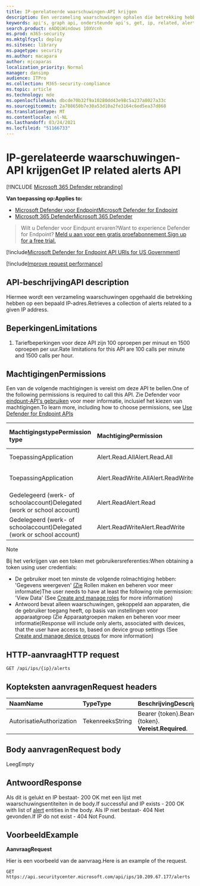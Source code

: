 ```yaml
---
title: IP-gerelateerde waarschuwingen-API krijgen
description: Een verzameling waarschuwingen ophalen die betrekking hebben op een bepaald IP-adres met Microsoft Defender voor Eindpunt
keywords: api's, graph api, ondersteunde api's, get, ip, related, alerts
search.product: eADQiWindows 10XVcnh
ms.prod: m365-security
ms.mktglfcycl: deploy
ms.sitesec: library
ms.pagetype: security
ms.author: macapara
author: mjcaparas
localization_priority: Normal
manager: dansimp
audience: ITPro
ms.collection: M365-security-compliance
ms.topic: article
ms.technology: mde
ms.openlocfilehash: dbcde70b32f9a10280dd43e98c5a237a0027a33c
ms.sourcegitcommit: 2a708650b7e30a53d10a2fe3164c6ed5ea37d868
ms.translationtype: MT
ms.contentlocale: nl-NL
ms.lasthandoff: 03/24/2021
ms.locfileid: "51166733"
---
```

# <a name="get-ip-related-alerts-api"></a><span data-ttu-id="495b6-104">IP-gerelateerde waarschuwingen-API krijgen</span><span class="sxs-lookup"><span data-stu-id="495b6-104">Get IP related alerts API</span></span>

[!INCLUDE [Microsoft 365 Defender rebranding](../../includes/microsoft-defender.md)]

<span data-ttu-id="495b6-105">**Van toepassing op:**</span><span class="sxs-lookup"><span data-stu-id="495b6-105">**Applies to:**</span></span>
- [<span data-ttu-id="495b6-106">Microsoft Defender voor Endpoint</span><span class="sxs-lookup"><span data-stu-id="495b6-106">Microsoft Defender for Endpoint</span></span>](https://go.microsoft.com/fwlink/p/?linkid=2154037)
- [<span data-ttu-id="495b6-107">Microsoft 365 Defender</span><span class="sxs-lookup"><span data-stu-id="495b6-107">Microsoft 365 Defender</span></span>](https://go.microsoft.com/fwlink/?linkid=2118804)

> <span data-ttu-id="495b6-108">Wilt u Defender voor Eindpunt ervaren?</span><span class="sxs-lookup"><span data-stu-id="495b6-108">Want to experience Defender for Endpoint?</span></span> [<span data-ttu-id="495b6-109">Meld u aan voor een gratis proefabonnement.</span><span class="sxs-lookup"><span data-stu-id="495b6-109">Sign up for a free trial.</span></span>](https://www.microsoft.com/microsoft-365/windows/microsoft-defender-atp?ocid=docs-wdatp-exposedapis-abovefoldlink) 

[!include[Microsoft Defender for Endpoint API URIs for US Government](../../includes/microsoft-defender-api-usgov.md)]

[!include[Improve request performance](../../includes/improve-request-performance.md)]

## <a name="api-description"></a><span data-ttu-id="495b6-110">API-beschrijving</span><span class="sxs-lookup"><span data-stu-id="495b6-110">API description</span></span>
<span data-ttu-id="495b6-111">Hiermee wordt een verzameling waarschuwingen opgehaald die betrekking hebben op een bepaald IP-adres.</span><span class="sxs-lookup"><span data-stu-id="495b6-111">Retrieves a collection of alerts related to a given IP address.</span></span>


## <a name="limitations"></a><span data-ttu-id="495b6-112">Beperkingen</span><span class="sxs-lookup"><span data-stu-id="495b6-112">Limitations</span></span>
1. <span data-ttu-id="495b6-113">Tariefbeperkingen voor deze API zijn 100 oproepen per minuut en 1500 oproepen per uur.</span><span class="sxs-lookup"><span data-stu-id="495b6-113">Rate limitations for this API are 100 calls per minute and 1500 calls per hour.</span></span>


## <a name="permissions"></a><span data-ttu-id="495b6-114">Machtigingen</span><span class="sxs-lookup"><span data-stu-id="495b6-114">Permissions</span></span>
<span data-ttu-id="495b6-115">Een van de volgende machtigingen is vereist om deze API te bellen.</span><span class="sxs-lookup"><span data-stu-id="495b6-115">One of the following permissions is required to call this API.</span></span> <span data-ttu-id="495b6-116">Zie Defender voor [eindpunt-API's gebruiken](apis-intro.md) voor meer informatie, inclusief het kiezen van machtigingen.</span><span class="sxs-lookup"><span data-stu-id="495b6-116">To learn more, including how to choose permissions, see [Use Defender for Endpoint APIs](apis-intro.md)</span></span>

<span data-ttu-id="495b6-117">Machtigingstype</span><span class="sxs-lookup"><span data-stu-id="495b6-117">Permission type</span></span> |   <span data-ttu-id="495b6-118">Machtiging</span><span class="sxs-lookup"><span data-stu-id="495b6-118">Permission</span></span>  |   <span data-ttu-id="495b6-119">Weergavenaam machtiging</span><span class="sxs-lookup"><span data-stu-id="495b6-119">Permission display name</span></span>
:---|:---|:---
<span data-ttu-id="495b6-120">Toepassing</span><span class="sxs-lookup"><span data-stu-id="495b6-120">Application</span></span> |   <span data-ttu-id="495b6-121">Alert.Read.All</span><span class="sxs-lookup"><span data-stu-id="495b6-121">Alert.Read.All</span></span> |    <span data-ttu-id="495b6-122">'Alle waarschuwingen lezen'</span><span class="sxs-lookup"><span data-stu-id="495b6-122">'Read all alerts'</span></span>
<span data-ttu-id="495b6-123">Toepassing</span><span class="sxs-lookup"><span data-stu-id="495b6-123">Application</span></span> |   <span data-ttu-id="495b6-124">Alert.ReadWrite.All</span><span class="sxs-lookup"><span data-stu-id="495b6-124">Alert.ReadWrite.All</span></span> |   <span data-ttu-id="495b6-125">'Alle waarschuwingen lezen en schrijven'</span><span class="sxs-lookup"><span data-stu-id="495b6-125">'Read and write all alerts'</span></span>
<span data-ttu-id="495b6-126">Gedelegeerd (werk- of schoolaccount)</span><span class="sxs-lookup"><span data-stu-id="495b6-126">Delegated (work or school account)</span></span> | <span data-ttu-id="495b6-127">Alert.Read</span><span class="sxs-lookup"><span data-stu-id="495b6-127">Alert.Read</span></span> | <span data-ttu-id="495b6-128">'Leeswaarschuwingen'</span><span class="sxs-lookup"><span data-stu-id="495b6-128">'Read alerts'</span></span>
<span data-ttu-id="495b6-129">Gedelegeerd (werk- of schoolaccount)</span><span class="sxs-lookup"><span data-stu-id="495b6-129">Delegated (work or school account)</span></span> | <span data-ttu-id="495b6-130">Alert.ReadWrite</span><span class="sxs-lookup"><span data-stu-id="495b6-130">Alert.ReadWrite</span></span> | <span data-ttu-id="495b6-131">'Waarschuwingen lezen en schrijven'</span><span class="sxs-lookup"><span data-stu-id="495b6-131">'Read and write alerts'</span></span>

>[!Note]
> <span data-ttu-id="495b6-132">Bij het verkrijgen van een token met gebruikersreferenties:</span><span class="sxs-lookup"><span data-stu-id="495b6-132">When obtaining a token using user credentials:</span></span>
>- <span data-ttu-id="495b6-133">De gebruiker moet ten minste de volgende rolmachtiging hebben: 'Gegevens weergeven' [(Zie](user-roles.md) Rollen maken en beheren voor meer informatie)</span><span class="sxs-lookup"><span data-stu-id="495b6-133">The user needs to have at least the following role permission: 'View Data' (See [Create and manage roles](user-roles.md) for more information)</span></span>
>- <span data-ttu-id="495b6-134">Antwoord bevat alleen waarschuwingen, gekoppeld aan apparaten, die de gebruiker toegang [](machine-groups.md) heeft, op basis van instellingen voor apparaatgroep (Zie Apparaatgroepen maken en beheren voor meer informatie)</span><span class="sxs-lookup"><span data-stu-id="495b6-134">Response will include only alerts, associated with devices, that the user have access to, based on device group settings (See [Create and manage device groups](machine-groups.md) for more information)</span></span>

## <a name="http-request"></a><span data-ttu-id="495b6-135">HTTP-aanvraag</span><span class="sxs-lookup"><span data-stu-id="495b6-135">HTTP request</span></span>
```
GET /api/ips/{ip}/alerts
```

## <a name="request-headers"></a><span data-ttu-id="495b6-136">Kopteksten aanvragen</span><span class="sxs-lookup"><span data-stu-id="495b6-136">Request headers</span></span>

<span data-ttu-id="495b6-137">Naam</span><span class="sxs-lookup"><span data-stu-id="495b6-137">Name</span></span> | <span data-ttu-id="495b6-138">Type</span><span class="sxs-lookup"><span data-stu-id="495b6-138">Type</span></span> | <span data-ttu-id="495b6-139">Beschrijving</span><span class="sxs-lookup"><span data-stu-id="495b6-139">Description</span></span>
:---|:---|:---
<span data-ttu-id="495b6-140">Autorisatie</span><span class="sxs-lookup"><span data-stu-id="495b6-140">Authorization</span></span> | <span data-ttu-id="495b6-141">Tekenreeks</span><span class="sxs-lookup"><span data-stu-id="495b6-141">String</span></span> | <span data-ttu-id="495b6-142">Bearer {token}.</span><span class="sxs-lookup"><span data-stu-id="495b6-142">Bearer {token}.</span></span> <span data-ttu-id="495b6-143">**Vereist**.</span><span class="sxs-lookup"><span data-stu-id="495b6-143">**Required**.</span></span>


## <a name="request-body"></a><span data-ttu-id="495b6-144">Body aanvragen</span><span class="sxs-lookup"><span data-stu-id="495b6-144">Request body</span></span>
<span data-ttu-id="495b6-145">Leeg</span><span class="sxs-lookup"><span data-stu-id="495b6-145">Empty</span></span>

## <a name="response"></a><span data-ttu-id="495b6-146">Antwoord</span><span class="sxs-lookup"><span data-stu-id="495b6-146">Response</span></span>
<span data-ttu-id="495b6-147">Als dit is gelukt en IP bestaat- [](alerts.md) 200 OK met een lijst met waarschuwingsentiteiten in de body.</span><span class="sxs-lookup"><span data-stu-id="495b6-147">If successful and IP exists - 200 OK with list of [alert](alerts.md) entities in the body.</span></span> <span data-ttu-id="495b6-148">Als IP niet bestaat- 404 Niet gevonden.</span><span class="sxs-lookup"><span data-stu-id="495b6-148">If IP do not exist - 404 Not Found.</span></span>


## <a name="example"></a><span data-ttu-id="495b6-149">Voorbeeld</span><span class="sxs-lookup"><span data-stu-id="495b6-149">Example</span></span>

<span data-ttu-id="495b6-150">**Aanvraag**</span><span class="sxs-lookup"><span data-stu-id="495b6-150">**Request**</span></span>

<span data-ttu-id="495b6-151">Hier is een voorbeeld van de aanvraag.</span><span class="sxs-lookup"><span data-stu-id="495b6-151">Here is an example of the request.</span></span>

```http
GET https://api.securitycenter.microsoft.com/api/ips/10.209.67.177/alerts
```
